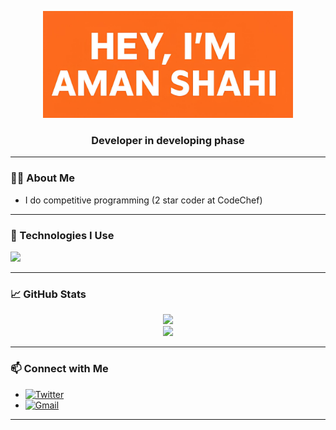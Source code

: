 <!-- Banner Title with Orange Background -->
<p align="center">
  <img src="https://raw.githubusercontent.com/aman-shahi-dev/aman-shahi-dev/main/me-1.jpg" alt="Aman Shahi Banner" width=400/>
</p>


<h3 align="center">Developer in developing phase</h3>

---

### 🧑‍💻 About Me

- I do competitive programming (2 star coder at CodeChef)

---

### 🔧 Technologies I Use

<p align="left">
  <img src="https://skillicons.dev/icons?i=html,css,js,react,nodejs,cpp,github,git" />
</p>

---

### 📈 GitHub Stats

<p align="center">
  <img src="https://github-readme-stats.vercel.app/api?username=aman-shahi-dev&show_icons=true&theme=tokyonight" />
  <br />
  <img src="https://github-readme-streak-stats.herokuapp.com/?user=aman-shahi-dev&theme=tokyonight" />
</p>

---

### 📫 Connect with Me

- [![Twitter](https://img.shields.io/badge/Twitter-@amanshahidev-1DA1F2?style=flat&logo=twitter&logoColor=white)](https://twitter.com/amanshahidev)
- [![Gmail](https://img.shields.io/badge/Email-amanshahidev@gmail.com-D14836?style=flat&logo=gmail&logoColor=white)](mailto:amanshahidev@gmail.com)

---
